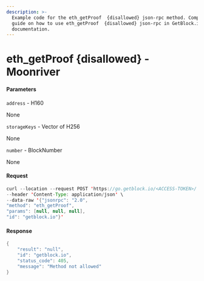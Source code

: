 ```yaml
---
description: >-
  Example code for the eth_getProof  {disallowed} json-rpc method. Сomplete
  guide on how to use eth_getProof  {disallowed} json-rpc in GetBlock.io Web3
  documentation.
---
```


# eth\_getProof {disallowed} - Moonriver

#### Parameters

`address` - H160

None

`storageKeys` - Vector of H256

None

`number` - BlockNumber

None

#### Request

```java
curl --location --request POST 'https://go.getblock.io/<ACCESS-TOKEN>/' \
--header 'Content-Type: application/json' \
--data-raw '{"jsonrpc": "2.0",
"method": "eth_getProof",
"params": [null, null, null],
"id": "getblock.io"}'
```

#### Response

```java
{
    "result": "null",
    "id": "getblock.io",
    "status_code": 405,
    "message": "Method not allowed"
}
```
